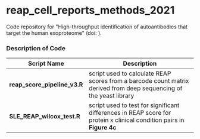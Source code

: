 # reap_cell_reports_methods_2021
Code repository for "High-throughput identification of autoantibodies that target the human exoproteome" (doi: ).

### Description of Code
Script Name | Description
------------ | -------------
**reap_score_pipeline_v3.R** | script used to calculate REAP scores from a barcode count matrix derived from deep sequencing of the yeast library
**SLE_REAP_wilcox_test.R** | script used to test for significant differences in REAP score for protein x clinical condition pairs in **Figure 4c**
